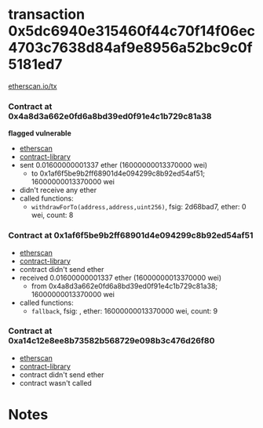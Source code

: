 # transaction 0x5dc6940e315460f44c70f14f06ec4703c7638d84af9e8956a52bc9c0f5181ed7

[etherscan.io/tx](https://etherscan.io/tx/0x5dc6940e315460f44c70f14f06ec4703c7638d84af9e8956a52bc9c0f5181ed7)


### Contract at 0x4a8d3a662e0fd6a8bd39ed0f91e4c1b729c81a38

**flagged vulnerable**

* [etherscan](https://etherscan.io/address/0x4a8d3a662e0fd6a8bd39ed0f91e4c1b729c81a38)
* [contract-library](https://contract-library.com/contracts/Ethereum/4a8d3a662e0fd6a8bd39ed0f91e4c1b729c81a38)
* sent 0.01600000001337 ether (16000000013370000 wei)
    * to 0x1af6f5be9b2ff68901d4e094299c8b92ed54af51; 16000000013370000 wei
* didn't receive any ether
* called functions:
    * `withdrawForTo(address,address,uint256)`, fsig: 2d68bad7, ether: 0 wei, count: 8


### Contract at 0x1af6f5be9b2ff68901d4e094299c8b92ed54af51

* [etherscan](https://etherscan.io/address/0x1af6f5be9b2ff68901d4e094299c8b92ed54af51)
* [contract-library](https://contract-library.com/contracts/Ethereum/1af6f5be9b2ff68901d4e094299c8b92ed54af51)
* contract didn't send ether
* received 0.01600000001337 ether (16000000013370000 wei)
    * from 0x4a8d3a662e0fd6a8bd39ed0f91e4c1b729c81a38; 16000000013370000 wei
* called functions:
    * `fallback`, fsig: , ether: 16000000013370000 wei, count: 9


### Contract at 0xa14c12e8ee8b73582b568729e098b3c476d26f80

* [etherscan](https://etherscan.io/address/0xa14c12e8ee8b73582b568729e098b3c476d26f80)
* [contract-library](https://contract-library.com/contracts/Ethereum/a14c12e8ee8b73582b568729e098b3c476d26f80)
* contract didn't send ether
* contract wasn't called

# Notes

